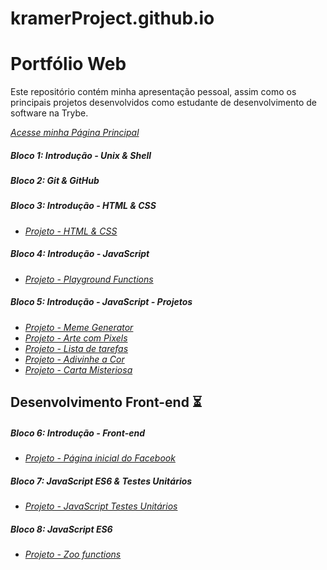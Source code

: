 # kramerProject.github.io

# Portfólio Web

Este repositório contém minha apresentação pessoal, assim como os principais projetos desenvolvidos como estudante de desenvolvimento de software na Trybe.

_[Acesse minha Página Principal](https://kramerproject.github.io/)_

##### Bloco 1: Introdução - Unix & Shell
##### Bloco 2: Git & GitHub
##### Bloco 3: Introdução - HTML & CSS

  * _[Projeto - HTML & CSS](https://github.com/kramerProject/kramerProject.github.io/tree/master/projetos/lessons-learned)_

##### Bloco 4: Introdução - JavaScript

  * _[Projeto - Playground Functions](https://github.com/kramerProject/kramerProject.github.io/tree/master/projetos/Playground_functions)_

##### Bloco 5: Introdução - JavaScript - Projetos

  * _[Projeto - Meme Generator](https://github.com/kramerProject/kramerProject.github.io/tree/master/projetos/meme_generator)_
  * _[Projeto - Arte com Pixels](https://github.com/kramerProject/kramerProject.github.io/tree/master/projetos/pixel-art)_
  * _[Projeto - Lista de tarefas](https://github.com/kramerProject/kramerProject.github.io/tree/master/projetos/ToDo_list)_
  * _[Projeto - Adivinhe a Cor](https://github.com/kramerProject/kramerProject.github.io/tree/master/projetos/Color_Guess)_
  * _[Projeto - Carta Misteriosa](https://github.com/kramerProject/kramerProject.github.io/tree/master/projetos/Mistery_letter)_

## Desenvolvimento Front-end :hourglass_flowing_sand:

##### Bloco 6: Introdução - Front-end

  * _[Projeto - Página inicial do Facebook](https://github.com/kramerProject/kramerProject.github.io/tree/master/projetos/Facebook)_

##### Bloco 7: JavaScript ES6 & Testes Unitários

  * _[Projeto - JavaScript Testes Unitários](https://github.com/kramerProject/kramerProject.github.io/tree/master/projetos/Unit_Tests)_

##### Bloco 8: JavaScript ES6

  * _[Projeto - Zoo functions](https://github.com/kramerProject/kramerProject.github.io/tree/master/projetos/Zoo_functions)_
